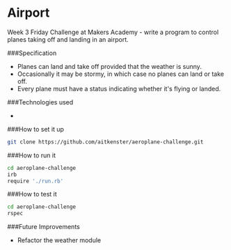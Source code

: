 Airport
=======

Week 3 Friday Challenge at Makers Academy - write a program to control planes taking off and landing in an airport.

###Specification

+ Planes can land and take off provided that the weather is sunny. 
+ Occasionally it may be stormy, in which case no planes can land or take off.
+ Every plane must have a status indicating whether it's flying or landed.

###Technologies used

+

###How to set it up

```sh
git clone https://github.com/aitkenster/aeroplane-challenge.git
```

###How to run it

```sh
cd aeroplane-challenge
irb
require './run.rb'

```

###How to test it

```sh
cd aeroplane-challenge
rspec
``` 

###Future Improvements

+ Refactor the weather module
